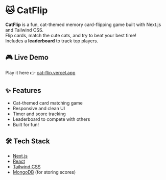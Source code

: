 # 🐱 CatFlip

**CatFlip** is a fun, cat-themed memory card-flipping game built with Next.js and Tailwind CSS.  
Flip cards, match the cute cats, and try to beat your best time!  
Includes a **leaderboard** to track top players.

## 🎮 Live Demo

Play it here 👉 [cat-flip.vercel.app](https://cat-flip.vercel.app/)

## ✨ Features

- Cat-themed card matching game
- Responsive and clean UI
- Timer and score tracking
- Leaderboard to compete with others
- Built for fun!

## 🛠️ Tech Stack

- [Next.js](https://nextjs.org/)
- [React](https://react.dev/)
- [Tailwind CSS](https://tailwindcss.com/)
- [MongoDB](https://www.mongodb.com/) (for storing scores)
